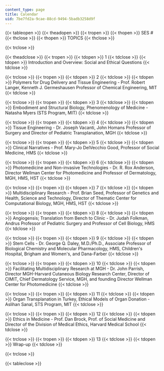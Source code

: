 ```yaml
---
content_type: page
title: Calendar
uid: 7be7fd2a-9cae-88cd-9494-5badb3258d9f
---
```


{{< tableopen >}}
{{< theadopen >}}
{{< tropen >}}
{{< thopen >}}
SES #
{{< thclose >}}
{{< thopen >}}
TOPICS
{{< thclose >}}

{{< trclose >}}

{{< theadclose >}}
{{< tropen >}}
{{< tdopen >}}
1
{{< tdclose >}}
{{< tdopen >}}
Introduction and Overview: Social and Ethical Questions
{{< tdclose >}}

{{< trclose >}}
{{< tropen >}}
{{< tdopen >}}
2
{{< tdclose >}}
{{< tdopen >}}
Polymers for Drug Delivery and Tissue Engineering - Prof. Robert Langer, Kenneth J. Germeshausen Professor of Chemical Engineering, MIT
{{< tdclose >}}

{{< trclose >}}
{{< tropen >}}
{{< tdopen >}}
3
{{< tdclose >}}
{{< tdopen >}}
Embodiment and Structural Biology, Phenomenology of Medicine - Natasha Myers (STS Program, MIT)
{{< tdclose >}}

{{< trclose >}}
{{< tropen >}}
{{< tdopen >}}
4
{{< tdclose >}}
{{< tdopen >}}
Tissue Engineering - Dr. Joseph Vacanti, John Homans Professor of Surgery and Director of Pediatric Transplanation, MGH
{{< tdclose >}}

{{< trclose >}}
{{< tropen >}}
{{< tdopen >}}
5
{{< tdclose >}}
{{< tdopen >}}
Clinical Narratives - Prof. Mary-Jo DelVecchio Good, Professor of Social Medicine, HMS
{{< tdclose >}}

{{< trclose >}}
{{< tropen >}}
{{< tdopen >}}
6
{{< tdclose >}}
{{< tdopen >}}
Photomedicine and Non-invasive Technologies - Dr. R. Rox Anderson, Director Wellman Center for Photomedicine and Professor of Dermatology, MGH, HMS, HST
{{< tdclose >}}

{{< trclose >}}
{{< tropen >}}
{{< tdopen >}}
7
{{< tdclose >}}
{{< tdopen >}}
Multidisciplinary Research - Prof. Brian Seed, Professor of Genetics and Health, Science and Technology, Director of Thematic Center for Computational Biology, MGH, HMS, HST
{{< tdclose >}}

{{< trclose >}}
{{< tropen >}}
{{< tdopen >}}
8
{{< tdclose >}}
{{< tdopen >}}
Angiogensis; Translation from Bench to Clinic - Dr. Judah Folkman, Andrus Professor of Pediatric Surgery and Professor of Cell Biology, HMS
{{< tdclose >}}

{{< trclose >}}
{{< tropen >}}
{{< tdopen >}}
9
{{< tdclose >}}
{{< tdopen >}}
Stem Cells - Dr. George Q. Daley, M.D./Ph.D., Associate Professor of Biological Chemistry and Molecular Pharmacology, HMS, Children's Hospital, Brigham and Women's, and Dana-Farber
{{< tdclose >}}

{{< trclose >}}
{{< tropen >}}
{{< tdopen >}}
10
{{< tdclose >}}
{{< tdopen >}}
Facilitating Multidisciplinary Research at MGH - Dr. John Parrish, Director MGH-Harvard Cutaneous Biology Research Center, Director of CIMIT, Chief Dermatology Service, MGH, and founding Director Wellman Center for Photomedicine
{{< tdclose >}}

{{< trclose >}}
{{< tropen >}}
{{< tdopen >}}
11
{{< tdclose >}}
{{< tdopen >}}
Organ Transplanation in Turkey, Ethical Models of Organ Donation - Aslihan Sanal, STS Program, MIT
{{< tdclose >}}

{{< trclose >}}
{{< tropen >}}
{{< tdopen >}}
12
{{< tdclose >}}
{{< tdopen >}}
Ethics in Medicine - Prof. Dan Brock, Prof. of Social Medicine and Director of the Division of Medical Ethics, Harvard Medical School
{{< tdclose >}}

{{< trclose >}}
{{< tropen >}}
{{< tdopen >}}
13
{{< tdclose >}}
{{< tdopen >}}
Wrap-up
{{< tdclose >}}

{{< trclose >}}

{{< tableclose >}}